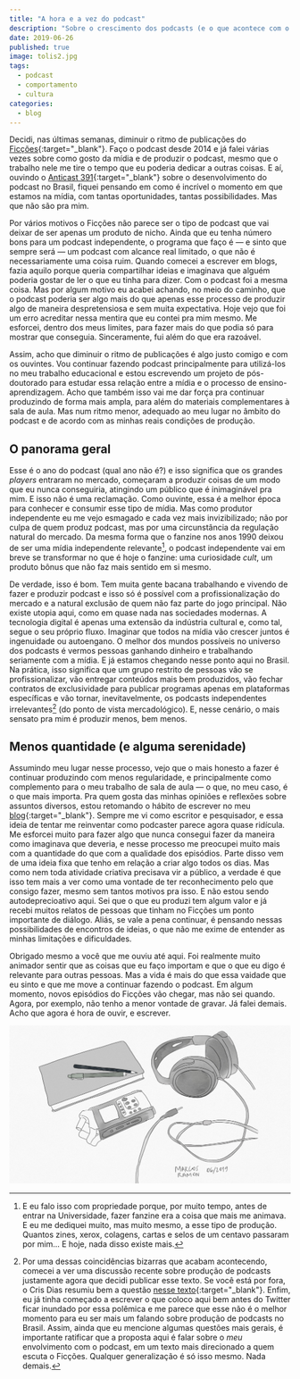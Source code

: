 ```yaml
---
title: "A hora e a vez do podcast"
description: "Sobre o crescimento dos podcasts (e o que acontece com o Ficções)"
date: 2019-06-26
published: true
image: tolis2.jpg
tags: 
  - podcast
  - comportamento
  - cultura
categories:
  - blog
---
```


Decidi, nas últimas semanas, diminuir o ritmo de publicações do [Ficções](https://marcosramon.net/ficcoes/){:target="_blank"}. Faço o podcast desde 2014 e já falei várias vezes sobre como gosto da mídia e de produzir o podcast, mesmo que o trabalho nele me tire o tempo que eu poderia dedicar a outras coisas. E aí, ouvindo o [Anticast 391](http://anticast.com.br/2019/06/anticast/anticast-391-o-ano-do-podcast-no-brasil/){:target="_blank"} sobre o desenvolvimento do podcast no Brasil, fiquei pensando em como é incrível o momento em que estamos na mídia, com tantas oportunidades, tantas possibilidades. Mas que não são pra mim.

Por vários motivos o Ficções não parece ser o tipo de podcast que vai deixar de ser apenas um produto de nicho. Ainda que eu tenha número bons para um podcast independente, o programa que faço é — e sinto que sempre será — um podcast com alcance real limitado, o que não é necessariamente uma coisa ruim. Quando comecei a escrever em blogs, fazia aquilo porque queria compartilhar ideias e imaginava que alguém poderia gostar de ler o que eu tinha para dizer. Com o podcast foi a mesma coisa. Mas por algum motivo eu acabei achando, no meio do caminho, que o podcast poderia ser algo mais do que apenas esse processo de produzir algo de maneira despretensiosa e sem muita expectativa. Hoje vejo que foi um erro acreditar nessa mentira que eu contei pra mim mesmo. Me esforcei, dentro dos meus limites, para fazer mais do que podia só para mostrar que conseguia. Sinceramente, fui além do que era razoável.

Assim, acho que diminuir o ritmo de publicações é algo justo comigo e com os ouvintes. Vou continuar fazendo podcast principalmente para utilizá-los no meu trabalho educacional e estou escrevendo um projeto de pós-doutorado para estudar essa relação entre a mídia e o processo de ensino-aprendizagem. Acho que também isso vai me dar força pra continuar produzindo de forma mais ampla, para além do materiais complementares à sala de aula. Mas num ritmo menor, adequado ao meu lugar no âmbito do podcast e de acordo com as minhas reais condições de produção.

## O panorama geral
Esse é o ano do podcast (qual ano não é?) e isso significa que os grandes *players* entraram no mercado, começaram a produzir coisas de um modo que eu nunca conseguiria, atingindo um público que é inimaginável pra mim. E isso não é uma reclamação. Como ouvinte, essa é a melhor época para conhecer e consumir esse tipo de mídia. Mas como produtor independente eu me vejo esmagado e cada vez mais invizibilizado; não por culpa de quem produz podcast, mas por uma circunstância da regulação natural do mercado. Da mesma forma que o fanzine nos anos 1990 deixou de ser uma mídia independente relevante[^1], o podcast independente vai em breve se transformar no que é hoje o fanzine: uma curiosidade *cult*, um produto bônus que não faz mais sentido em si mesmo.

De verdade, isso é bom. Tem muita gente bacana trabalhando e vivendo de fazer e produzir podcast e isso só é possível com a profissionalização do mercado e a natural exclusão de quem não faz parte do jogo principal. Não existe utopia aqui, como em quase nada nas sociedades modernas. A tecnologia digital é apenas uma extensão da indústria cultural e, como tal, segue o seu próprio fluxo. Imaginar que todos na mídia vão crescer juntos é ingenuidade ou autoengano. O melhor dos mundos possíveis no universo dos podcasts é vermos pessoas ganhando dinheiro e trabalhando seriamente com a mídia. E já estamos chegando nesse ponto aqui no Brasil. Na prática, isso significa que um grupo restrito de pessoas vão se profissionalizar, vão entregar conteúdos mais bem produzidos, vão fechar contratos de exclusividade para publicar programas apenas em plataformas específicas e vão tornar, inevitavelmente, os podcasts independentes irrelevantes[^2] (do ponto de vista mercadológico). E, nesse cenário, o mais sensato pra mim é produzir menos, bem menos.

## Menos quantidade (e alguma serenidade)
Assumindo meu lugar nesse processo, vejo que o mais honesto a fazer é continuar produzindo com menos regularidade, e principalmente como complemento para o meu trabalho de sala de aula — o que, no meu caso, é o que mais importa. Pra quem gosta das minhas opiniões e reflexões sobre assuntos diversos, estou retomando o hábito de escrever no meu [blog](https://marcosramon.net/){:target="_blank"}. Sempre me vi como escritor e pesquisador, e essa ideia de tentar me reinventar como podcaster parece agora quase ridícula. Me esforcei muito para fazer algo que nunca consegui fazer da maneira como imaginava que deveria, e nesse processo me preocupei muito mais com a quantidade do que com a qualidade dos episódios. Parte disso vem de uma ideia fixa que tenho em relação a criar algo todos os dias. Mas como nem toda atividade criativa precisava vir a público, a verdade é que isso tem mais a ver como uma vontade de ter reconhecimento pelo que consigo fazer, mesmo sem tantos motivos pra isso. E não estou sendo autodeprecioativo aqui. Sei que o que eu produzi tem algum valor e já recebi muitos relatos de pessoas que tinham no Ficções um ponto importante de diálogo. Aliás, se vale a pena continuar, é pensando nessas possibilidades de encontros de ideias, o que não me exime de entender as minhas limitações e dificuldades.

Obrigado mesmo a você que me ouviu até aqui. Foi realmente muito animador sentir que as coisas que eu faço importam e que o que eu digo é relevante para outras pessoas. Mas a vida é mais do que essa vaidade que eu sinto e que me move a continuar fazendo o podcast. Em algum momento, novos episódios do Ficções vão chegar, mas não sei quando. Agora, por exemplo, não tenho a menor vontade de gravar. Já falei demais. Acho que agora é hora de ouvir, e escrever. 

[^1]: E eu falo isso com propriedade porque, por muito tempo, antes de entrar na Universidade, fazer fanzine era a coisa que mais me animava. E eu me dediquei muito, mas muito mesmo, a esse tipo de produção. Quantos zines, xerox, colagens, cartas e selos de um centavo passaram por mim... E hoje, nada disso existe mais.

[^2]: Por uma dessas coincidências bizarras que acabam acontecendo, comecei a ver uma discussão recente sobre produção de podcasts justamente agora que decidi publicar esse texto. Se você está por fora, o Cris Dias resumiu bem a questão [nesse texto](https://medium.com/@crisdias/por-que-podcast-brasileiro-%C3%A9-pior-que-os-americanos-3dd5cdd4658b){:target="_blank"}. Enfim, eu já tinha começado a escrever o que coloco aqui bem antes do Twitter ficar inundado por essa polêmica e me parece que esse não é o melhor momento para eu ser mais um falando sobre produção de podcasts no Brasil. Assim, ainda que eu mencione algumas questões mais gerais, é importante ratificar que a proposta aqui é falar sobre o *meu* envolvimento com o podcast, em um texto mais direcionado a quem escuta o Ficções. Qualquer generalização é só isso mesmo. Nada demais.

<img src="/assets/images/tolis2.jpg" alt="">
